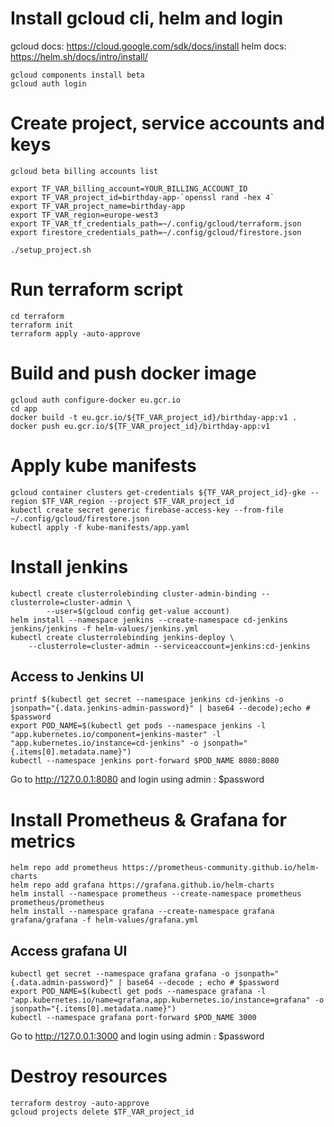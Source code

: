 # Install gcloud cli, helm and login
gcloud docs: https://cloud.google.com/sdk/docs/install
helm docs: https://helm.sh/docs/intro/install/

```shell
gcloud components install beta
gcloud auth login
```


# Create project, service accounts and keys

```shell
gcloud beta billing accounts list
```

```shell
export TF_VAR_billing_account=YOUR_BILLING_ACCOUNT_ID
export TF_VAR_project_id=birthday-app-`openssl rand -hex 4`
export TF_VAR_project_name=birthday-app
export TF_VAR_region=europe-west3
export TF_VAR_tf_credentials_path=~/.config/gcloud/terraform.json
export firestore_credentials_path=~/.config/gcloud/firestore.json

./setup_project.sh
```


# Run terraform script

```shell
cd terraform
terraform init
terraform apply -auto-approve
```


# Build and push docker image

```shell
gcloud auth configure-docker eu.gcr.io
cd app
docker build -t eu.gcr.io/${TF_VAR_project_id}/birthday-app:v1 .
docker push eu.gcr.io/${TF_VAR_project_id}/birthday-app:v1
```


# Apply kube manifests

```shell
gcloud container clusters get-credentials ${TF_VAR_project_id}-gke --region $TF_VAR_region --project $TF_VAR_project_id
kubectl create secret generic firebase-access-key --from-file ~/.config/gcloud/firestore.json
kubectl apply -f kube-manifests/app.yaml
```

# Install jenkins

```shell
kubectl create clusterrolebinding cluster-admin-binding --clusterrole=cluster-admin \
        --user=$(gcloud config get-value account)
helm install --namespace jenkins --create-namespace cd-jenkins jenkins/jenkins -f helm-values/jenkins.yml
kubectl create clusterrolebinding jenkins-deploy \
    --clusterrole=cluster-admin --serviceaccount=jenkins:cd-jenkins
```

## Access to Jenkins UI

```shell
printf $(kubectl get secret --namespace jenkins cd-jenkins -o jsonpath="{.data.jenkins-admin-password}" | base64 --decode);echo # $password
export POD_NAME=$(kubectl get pods --namespace jenkins -l "app.kubernetes.io/component=jenkins-master" -l "app.kubernetes.io/instance=cd-jenkins" -o jsonpath="{.items[0].metadata.name}")
kubectl --namespace jenkins port-forward $POD_NAME 8080:8080
```

Go to http://127.0.0.1:8080 and login using admin : $password


# Install Prometheus & Grafana for metrics

```shell
helm repo add prometheus https://prometheus-community.github.io/helm-charts
helm repo add grafana https://grafana.github.io/helm-charts
helm install --namespace prometheus --create-namespace prometheus prometheus/prometheus
helm install --namespace grafana --create-namespace grafana grafana/grafana -f helm-values/grafana.yml
```


## Access grafana UI

```shell
kubectl get secret --namespace grafana grafana -o jsonpath="{.data.admin-password}" | base64 --decode ; echo # $password
export POD_NAME=$(kubectl get pods --namespace grafana -l "app.kubernetes.io/name=grafana,app.kubernetes.io/instance=grafana" -o jsonpath="{.items[0].metadata.name}")
kubectl --namespace grafana port-forward $POD_NAME 3000
```

Go to http://127.0.0.1:3000 and login using admin : $password


# Destroy resources

```shell
terraform destroy -auto-approve
gcloud projects delete $TF_VAR_project_id
```
